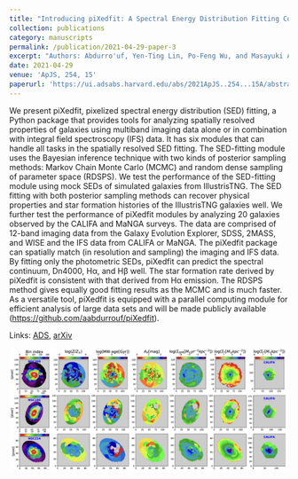 ```yaml
---
title: "Introducing piXedfit: A Spectral Energy Distribution Fitting Code Designed for Resolved Sources"
collection: publications
category: manuscripts
permalink: /publication/2021-04-29-paper-3
excerpt: "Authors: Abdurro'uf, Yen-Ting Lin, Po-Feng Wu, and Masayuki Akiyama"
date: 2021-04-29
venue: 'ApJS, 254, 15'
paperurl: 'https://ui.adsabs.harvard.edu/abs/2021ApJS..254...15A/abstract'
---
```


We present piXedfit, pixelized spectral energy distribution (SED) fitting, a Python package that provides tools for analyzing spatially resolved properties of galaxies using multiband imaging data alone or in combination with integral field spectroscopy (IFS) data. It has six modules that can handle all tasks in the spatially resolved SED fitting. The SED-fitting module uses the Bayesian inference technique with two kinds of posterior sampling methods: Markov Chain Monte Carlo (MCMC) and random dense sampling of parameter space (RDSPS). We test the performance of the SED-fitting module using mock SEDs of simulated galaxies from IllustrisTNG. The SED fitting with both posterior sampling methods can recover physical properties and star formation histories of the IllustrisTNG galaxies well. We further test the performance of piXedfit modules by analyzing 20 galaxies observed by the CALIFA and MaNGA surveys. The data are comprised of 12-band imaging data from the Galaxy Evolution Explorer, SDSS, 2MASS, and WISE and the IFS data from CALIFA or MaNGA. The piXedfit package can spatially match (in resolution and sampling) the imaging and IFS data. By fitting only the photometric SEDs, piXedfit can predict the spectral continuum, Dn4000, Hα, and Hβ well. The star formation rate derived by piXedfit is consistent with that derived from Hα emission. The RDSPS method gives equally good fitting results as the MCMC and is much faster. As a versatile tool, piXedfit is equipped with a parallel computing module for efficient analysis of large data sets and will be made publicly available (https://github.com/aabdurrouf/piXedfit).

Links: [ADS](https://ui.adsabs.harvard.edu/abs/2021ApJS..254...15A/abstract), [arXiv](https://arxiv.org/abs/2101.09717)

![fig1](/images/a21.png)
